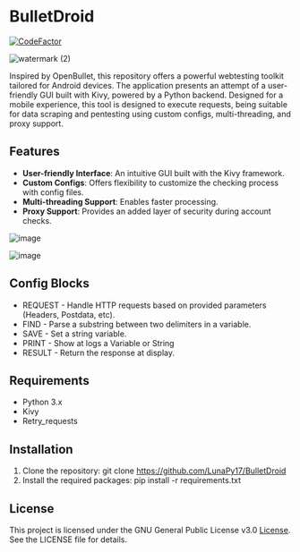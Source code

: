 BulletDroid
=======
[![CodeFactor](https://www.codefactor.io/repository/github/lunapy17/bulletdroid/badge)](https://www.codefactor.io/repository/github/lunapy17/bulletdroid)

![watermark (2)](https://github.com/LunaPy17/BulletDroid/assets/69711934/0d3e1350-5edf-4dd3-b6aa-b02eea41911d)


Inspired by OpenBullet, this repository offers a powerful webtesting toolkit tailored for Android devices. The application presents an attempt of a user-friendly GUI built with Kivy, powered by a Python backend. Designed for a mobile experience, this tool is designed to execute requests, being suitable for data scraping and pentesting using custom configs, multi-threading, and proxy support.

## Features

- **User-friendly Interface**: An intuitive GUI built with the Kivy framework.
- **Custom Configs**: Offers flexibility to customize the checking process with config files.
- **Multi-threading Support**: Enables faster processing.
- **Proxy Support**: Provides an added layer of security during account checks.

![image](https://github.com/LunaPy17/BulletDroid/assets/69711934/eedb332d-4c07-4f4d-9973-8ba39502c9b1)

![image](https://github.com/LunaPy17/BulletDroid/assets/69711934/9cd3aba8-de89-4f10-b73e-06190c5c97a0)

## Config Blocks

* REQUEST - Handle HTTP requests based on provided parameters (Headers, Postdata, etc).
* FIND - Parse a substring between two delimiters in a variable.
* SAVE - Set a string variable.
* PRINT - Show at logs a Variable or String
* RESULT - Return the response at display.

## Requirements

* Python 3.x
* Kivy
* Retry_requests

## Installation

1. Clone the repository: git clone https://github.com/LunaPy17/BulletDroid
2. Install the required packages: pip install -r requirements.txt

## License

This project is licensed under the GNU General Public License v3.0 [License](https://github.com/LunaPy17/BulletDroid/blob/main/LICENSE). See the LICENSE file for details.
